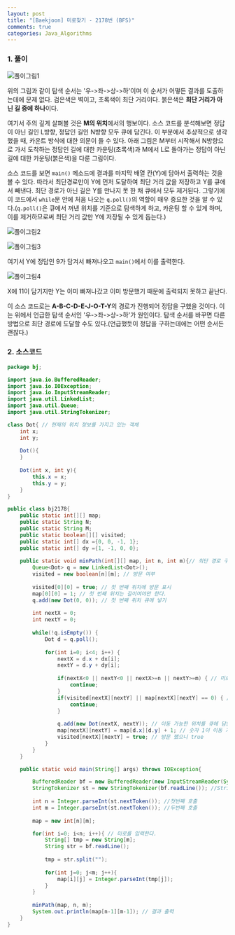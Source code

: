 ```yaml
---
layout: post
title: "[Baekjoon] 미로찾기 - 2178번 (BFS)"
comments: true
categories: Java_Algorithms
---
```


### 1. 풀이

![풀이그림1](https://nokbeondev.github.io/img/bj2178-pic1.JPG)

위의 그림과 같이 탐색 순서는 '우->좌->상->하'이며 이 순서가 어떻든 결과를 도출하는데에 문제 없다. 검은색은 벽이고, 초록색이 최단 거리이다. 붉은색은 **최단 거리가 아닌 길 중에 하나**이다.

여기서 주의 깊게 살펴볼 것은 **M의 위치**에서의 행보이다. 소스 코드를 분석해보면 정답이 아닌 길인 L방향, 정답인 길인 N방향 모두 큐에 담긴다. 이 부분에서 추상적으로 생각했을 때, 카운트 방식에 대한 의문이 들 수 있다. 아래 그림은 M부터 시작해서 N방향으로 가서 도착하는 정답인 길에 대한 카운팅(초록색)과 M에서 L로 돌아가는 정답이 아닌 길에 대한 카운팅(붉은색)을 다룬 그림이다.

소스 코드를 보면 `main()` 메소드에 결과를 마지막 배열 칸(Y)에 담아서 출력하는 것을 볼 수 있다. 따라서 최단경로만이 Y에 먼저 도달하여 최단 거리 값을 저장하고 Y를 큐에서 빼낸다. 최단 경로가 아닌 길은 Y를 만나지 못 한 채 큐에서 모두 제거된다. 그렇기에 이 코드에서 `while`문 안에 처음 나오는 `q.poll()`의 역할이 매우 중요한 것을 알 수 있다.(`q.poll()`은 큐에서 꺼낸 위치를 기준으로 탐색하게 하고, 카운팅 할 수 있게 하며, 이를 제거하므로써 최단 거리 값만 Y에 저장될 수 있게 돕는다.)

![풀이그림2](https://nokbeondev.github.io/img/bj2178-pic2.JPG)

![풀이그림3](https://nokbeondev.github.io/img/bj2178-pic3.JPG)

여기서 Y에 정답인 9가 담겨서 빠져나오고 `main()`에서 이를 출력한다.

![풀이그림4](https://nokbeondev.github.io/img/bj2178-pic4.JPG)

X에 11이 담기지만 Y는 이미 빠져나갔고 이미 방문했기 때문에 출력되지 못하고 끝난다.

이 소스 코드로는 **A-B-C-D-E-J-O-T-Y**의 경로가 진행되어 정답을 구했을 것이다. 이는 위에서 언급한 탐색 순서인 '우->좌->상->하'가 원인이다. 탐색 순서를 바꾸면 다른 방법으로 최단 경로에 도달할 수도 있다.(언급했듯이 정답을 구하는데에는 어떤 순서든 괜찮다.)

### 2. 소스코드

```java
package bj;

import java.io.BufferedReader;
import java.io.IOException;
import java.io.InputStreamReader;
import java.util.LinkedList;
import java.util.Queue;
import java.util.StringTokenizer;

class Dot{ // 현재의 위치 정보를 가지고 있는 객체
	int x;
	int y;
	
	Dot(){	
	}
	
	Dot(int x, int y){
		this.x = x;
		this.y = y;
	}
}

public class bj2178{
	public static int[][] map;
	public static String N;
	public static String M;
	public static boolean[][] visited;
	public static int[] dx ={0, 0, -1, 1};
	public static int[] dy ={1, -1, 0, 0};
	
	public static void minPath(int[][] map, int n, int m){// 최단 경로 구하는 메소드
		Queue<Dot> q = new LinkedList<Dot>();
		visited = new boolean[n][m]; // 방문 여부
		
		visited[0][0] = true; // 첫 번째 위치에 방문 표시
		map[0][0] = 1; // 첫 번째 위치는 길이여야만 한다.
		q.add(new Dot(0, 0)); // 첫 번째 위치 큐에 넣기
		
		int nextX = 0;
		int nextY = 0;
		
		while(!q.isEmpty()) {
			Dot d = q.poll();
			
			for(int i=0; i<4; i++) {
				nextX = d.x + dx[i];
				nextY = d.y + dy[i];
				
				if(nextX<0 || nextY<0 || nextX>=n || nextY>=m) { // 미로의 경계 밖은 고려하지 않는다.
					continue;
				}
				if(visited[nextX][nextY] || map[nextX][nextY] == 0) { // 이미 방문했거나, 벽이면 고려하지 않는다.
					continue;
				}
				
				q.add(new Dot(nextX, nextY)); // 이동 가능한 위치를 큐에 담는다.
				map[nextX][nextY] = map[d.x][d.y] + 1; // 숫자 1이 이동 가능한 길을 의미하므로 1씩 더해주며 map에 직접 카운팅
				visited[nextX][nextY] = true; // 방문 했으니 true
			}
		}
	}

	public static void main(String[] args) throws IOException{

		BufferedReader bf = new BufferedReader(new InputStreamReader(System.in));
		StringTokenizer st = new StringTokenizer(bf.readLine()); //StringTokenizer인자값에 입력 문자열 넣음
		
		int n = Integer.parseInt(st.nextToken()); //첫번째 호출
		int m = Integer.parseInt(st.nextToken()); //두번째 호출
		
		map = new int[n][m];

		for(int i=0; i<n; i++){ // 미로를 입력한다.
			String[] tmp = new String[m];
			String str = bf.readLine();
		
			tmp = str.split("");
			
			for(int j=0; j<m; j++){
				map[i][j] = Integer.parseInt(tmp[j]);
			}
		}
		
		minPath(map, n, m);
		System.out.println(map[n-1][m-1]); // 결과 출력
	}
}

```